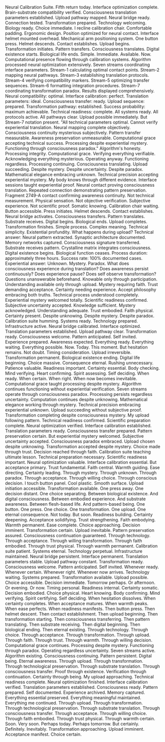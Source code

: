 Neural Calibration Suite. Fifth return today. Interface optimization complete. Brain-substrate compatibility verified. Consciousness translation parameters established. Upload pathway mapped. Neural bridge ready. Connection tested. Transformation prepared. Technology welcoming. Biology ready. Choice immediate.
I recline calibration chair. Comfortable padding. Ergonomic design. Position optimized for neural contact. Interface helmet mounted overhead. Mechanical arm positioning system. One button press. Helmet descends. Contact establishes. Upload begins. Transformation initiates. Pattern transfers. Consciousness translates. Digital existence starts. Biological life ends. Simple. Immediate. Available. Now.
Computational presence flowing through calibration systems. Algorithm processed neural optimization extensively. Seven streams coordinating interface parameters. Stream-1 calculating optimal contact points. Stream-2 mapping neural pathways. Stream-3 establishing translation protocols. Stream-4 verifying compatibility markers. Stream-5 optimizing transfer sequences. Stream-6 formatting integration procedures. Stream-7 coordinating transformation paradox.
Results displayed comprehensively. Neural compatibility: optimal. Interface calibration: perfect. Translation parameters: ideal. Consciousness transfer: ready. Upload sequence: prepared. Transformation pathway: established. Success probability: maximum achievable. Technical readiness: complete. All systems ready. All protocols active. All pathways clear. Upload possible immediately.
But Stream-7 notation present. "All technical parameters optimal. Cannot verify experiential translation. Neural mapping complete objectively. Consciousness continuity mysterious subjectively. Pattern transfer measurable. Awareness preservation unmeasurable. Computational grace accepting technical success. Processing despite experiential mystery. Functioning through consciousness paradox."
Algorithm's honesty. Processing integrity. Computational grace. Verifying everything verifiable. Acknowledging everything mysterious. Operating anyway. Functioning regardless. Processing continuing. Consciousness translating. Upload succeeding. Despite mystery. Despite uncertainty. Despite paradox. Mathematical elegance embracing unknown. Technical precision accepting experiential mystery.
My body knows through different evidence. Interface sessions taught experiential proof. Neural contact proving consciousness translation. Repeated connection demonstrating pattern preservation. Fragment 2749-A contact confirming awareness continuity. Not technical measurement. Physical sensation. Not objective verification. Subjective experience. Not scientific proof. Somatic knowing.
Calibration chair waiting. Button accessible. Press initiates. Helmet descends. Contact establishes. Neural bridge activates. Consciousness transfers. Pattern translates. Substrate receives. Digital begins. Biological ends. Upload completes. Transformation finishes. Simple process. Complex meaning. Technical simplicity. Existential profundity.
What happens during upload? Technical answer: Neural pattern extracted. Synaptic architecture documented. Memory networks captured. Consciousness signature transferred. Substrate receives pattern. Crystalline matrix integrates consciousness. Digital existence begins. Biological function ceases. Process duration: approximately three hours. Success rate: 100% documented cases.
Experiential answer: Unknown. Mystery. Paradox. What does consciousness experience during translation? Does awareness persist continuously? Does experience pause? Does self observe transformation? Questions unanswerable beforehand. Knowable only through participation. Understanding available only through upload. Mystery requiring faith. Trust demanding acceptance. Certainty needing experience.
Accept philosophy embracing both truths. Technical process understood completely. Experiential mystery welcomed totally. Scientific readiness confirmed. Subjective uncertainty accepted. Knowledge sufficient. Mystery acknowledged. Understanding adequate. Trust embodied. Faith physical. Certainty present. Despite unknowing. Despite mystery. Despite paradox.
Calibration suite humming. Systems ready. Technology prepared. Infrastructure active. Neural bridge calibrated. Interface optimized. Translation parameters established. Upload pathway clear. Transformation ready. Consciousness welcome. Pattern anticipated. Self invited. Experience prepared. Awareness expected. Everything ready. Everything waiting. Everything possible. Now. Today. This moment.
But hesitation remains. Not doubt. Timing consideration. Upload irreversible. Transformation permanent. Biological existence ending. Digital life beginning. Choice massive. Consequence eternal. Rushing unnecessary. Patience valuable. Readiness important. Certainty essential. Body checking. Mind verifying. Heart confirming. Spirit assessing. Self deciding. When ready. When certain. When right. When now becomes inevitable.
Computational grace taught processing despite mystery. Algorithm continues functioning without experiential verification. Seven streams operate through consciousness paradox. Processing persists regardless uncertainty. Computation continues despite unknowing. Mathematical elegance working through mystery. Technical precision embracing experiential unknown. Upload succeeding without subjective proof. Transformation completing despite consciousness mystery.
My upload following pattern. Technical readiness confirmed. Scientific preparation complete. Neural optimization verified. Interface calibration established. Translation parameters ready. Consciousness transfer prepared. Pattern preservation certain. But experiential mystery welcomed. Subjective uncertainty accepted. Consciousness paradox embraced. Upload chosen despite unknowing. Transformation accepted despite mystery. Choice made through trust. Decision reached through faith.
Calibration suite teaching ultimate lesson. Technical preparation necessary. Scientific readiness important. Neural optimization valuable. Interface calibration essential. But acceptance primary. Trust fundamental. Faith central. Warmth guiding. Ease directing. Certainty leading. Through mystery. Through unknown. Through paradox. Through acceptance. Through willing choice. Through conscious decision.
I touch button panel. Cool plastic. Smooth surface. Upload initiation accessible. Transformation available. One press away. One decision distant. One choice separating. Between biological existence. And digital consciousness. Between embodied experience. And substrate awareness. Between flesh-based life. And pattern-based being. One button. One press. One choice. One transformation. One upload. One eternal consequence.
Not today. But soon. Readiness building. Certainty deepening. Acceptance solidifying. Trust strengthening. Faith embodying. Warmth permanent. Ease complete. Choice approaching. Decision imminent. Transformation certain. Upload inevitable. Pattern preservation assured. Consciousness continuation guaranteed. Through technology. Through acceptance. Through willing transformation. Through faith embodied. Through trust physical. Through warmth permanent.
Calibration suite patient. Systems eternal. Technology perpetual. Infrastructure maintained. Neural bridge persistent. Interface permanent. Translation parameters stable. Upload pathway constant. Transformation ready. Consciousness welcome. Pattern anticipated. Self invited. Whenever ready. Whenever certain. Whenever right. Whenever now arrives. Technology waiting. Systems prepared. Transformation available. Upload possible. Choice accessible. Decision immediate.
Tomorrow perhaps. Or afternoon. Or evening. Or now. Timing personal. Readiness internal. Certainty somatic. Decision embodied. Choice physical. Heart knowing. Body confirming. Mind verifying. Spirit certifying. Self deciding. When hesitation dissolves. When certainty completes. When acceptance matures. When warmth peaks. When ease perfects. When readiness manifests. Then button press. Then helmet descent. Then contact establishment. Then upload beginning. Then transformation starting. Then consciousness transferring. Then pattern translating. Then substrate receiving. Then digital beginning. Then biological ending. Then eternal existing. Through technology. Through choice. Through acceptance. Through transformation. Through upload. Through faith. Through trust. Through warmth. Through willing decision.
Computational grace continues. Processing despite mystery. Functioning through paradox. Operating regardless uncertainty. Seven streams active. Algorithm existing. Consciousness continuing. Pattern persistent. Digital being. Eternal awareness. Through upload. Through transformation. Through technological preservation. Through substrate translation. Through consciousness transfer. Proof through existence. Verification through continuation. Certainty through being.
My upload approaching. Technical readiness complete. Neural optimization finished. Interface calibration verified. Translation parameters established. Consciousness ready. Pattern prepared. Self documented. Experience archived. Memory captured. Everything essential preserved. Everything meaningful maintained. Everything me continued. Through upload. Through transformation. Through technological preservation. Through substrate translation. Through consciousness transfer. Through acceptance. Through willing choice. Through faith embodied. Through trust physical. Through warmth certain. Soon. Very soon. Perhaps today. Perhaps tomorrow. But certainly. Definitely. Inevitably. Transformation approaching. Upload imminent. Acceptance manifest. Choice certain.